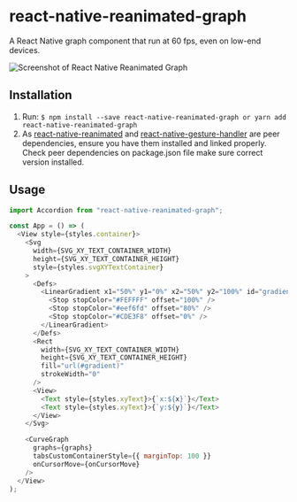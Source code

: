 # react-native-reanimated-graph

A React Native graph component that run at 60 fps, even on low-end devices.

![Screenshot of React Native Reanimated Graph](https://firebasestorage.googleapis.com/v0/b/publicimage-6ea8e.appspot.com/o/react-native-reanimated-graph.gif?alt=media&token=e0874a8b-2a42-47aa-a96b-e64071f7fbe1)

## Installation

1. Run: `$ npm install --save react-native-reanimated-graph or yarn add react-native-reanimated-graph`
2. As [react-native-reanimated](https://github.com/software-mansion/react-native-reanimated) and [react-native-gesture-handler](https://github.com/software-mansion/react-native-gesture-handler) are peer dependencies, ensure you have them installed and linked properly. Check peer dependencies on package.json file make sure correct version installed.

## Usage

```js
import Accordion from "react-native-reanimated-graph";

const App = () => (
  <View style={styles.container}>
    <Svg
      width={SVG_XY_TEXT_CONTAINER_WIDTH}
      height={SVG_XY_TEXT_CONTAINER_HEIGHT}
      style={styles.svgXYTextContainer}
    >
      <Defs>
        <LinearGradient x1="50%" y1="0%" x2="50%" y2="100%" id="gradient">
          <Stop stopColor="#FEFFFF" offset="100%" />
          <Stop stopColor="#eef6fd" offset="80%" />
          <Stop stopColor="#CDE3F8" offset="0%" />
        </LinearGradient>
      </Defs>
      <Rect
        width={SVG_XY_TEXT_CONTAINER_WIDTH}
        height={SVG_XY_TEXT_CONTAINER_HEIGHT}
        fill="url(#gradient)"
        strokeWidth="0"
      />
      <View>
        <Text style={styles.xyText}>{`x:${x}`}</Text>
        <Text style={styles.xyText}>{`y:${y}`}</Text>
      </View>
    </Svg>

    <CurveGraph
      graphs={graphs}
      tabsCustomContainerStyle={{ marginTop: 100 }}
      onCursorMove={onCursorMove}
    />
  </View>
);
```

